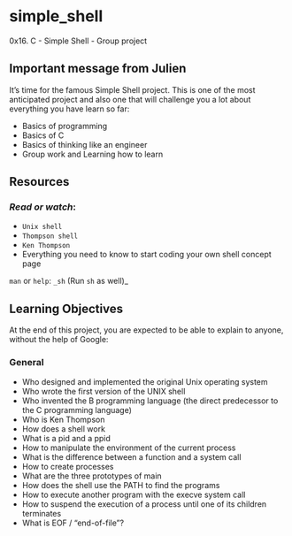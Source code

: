 # **simple_shell**
0x16. C - Simple Shell - Group project

## **Important message from Julien**
It’s time for the famous Simple Shell project. This is one of the most anticipated project and also one that will challenge 
you a lot about everything you have learn so far:
*  Basics of programming
*  Basics of C
*  Basics of thinking like an engineer
*  Group work and Learning how to learn


## **Resources**
### _Read or watch_:
*  `Unix shell`
*  `Thompson shell`
*  `Ken Thompson`
*  Everything you need to know to start coding your own shell concept page

  `man`  or `help`:
    `_sh` (Run `sh` as well)_


## **Learning Objectives**
At the end of this project, you are expected to be able to explain to anyone, without the help of Google:

###  **General**
*  Who designed and implemented the original Unix operating system
*  Who wrote the first version of the UNIX shell
*  Who invented the B programming language (the direct predecessor to the C programming language)
*  Who is Ken Thompson
*  How does a shell work
*  What is a pid and a ppid
*  How to manipulate the environment of the current process
*  What is the difference between a function and a system call
*  How to create processes
*  What are the three prototypes of main
*  How does the shell use the PATH to find the programs
*  How to execute another program with the execve system call
*  How to suspend the execution of a process until one of its children terminates
*  What is EOF / “end-of-file”?
